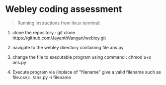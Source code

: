 # Webley coding assessment

> Running instructions from linux terminal:

1. clone the repository :
 git clone https://github.com/JayanthVangari/webley.git

2. navigate to the webley directory containing file ans.py

3. change the file to executable program using command : chmod u+x ans.py

4. Execute program via (inplace of "filename" give a valid filename such as file.csv): 
    ./ans.py -i filename
